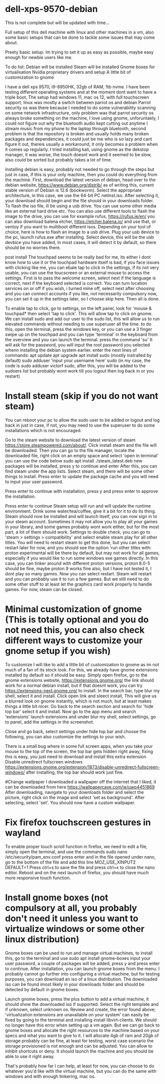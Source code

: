 # dell-xps-9570-debian
This is not complete but will be updated with time...

Full setup of this dell machine with linux and other machines in a vm, also some basic setups that can be done to tackle some issues that may come about.

Preety basic setup. Im trying to set it up as easy as possible, maybe easy enough for newbie users like me.

To do list:
Debian will be installed
Steam will be installed
Gnome boxes for virtualisation
Nvidia proprietary drivers and setup
A little bit of customization to gnome

I have a dell xps 9570, i9-8950HK, 32gb of RAM, 1tb nvme. I have been testing different operating systems and at the moment dont want to have a triple boot, The setup had windows 11, mac os 12, with full touchscreen support, linux was mostly a switch between parrot os and debian Parrot security os was there because I needed to do some vulnerability scanning on some network infrastructure, only problem was that parrot security os always broke something on the machine, I love using gnome, unforuntaely, I could not figure out why the bluetooth audio kept cutting out anytime I stream music from my phone to the laptop through bluetooth, second problem is that the repository is broken and usually holds many broken packages and dependencies, it could just be me who is so lazy and cant figure it out, thereis usually a workaround, it only becomes a problem when it comes up regularly. I tried installing kali, using gnome as the dekstop manager, it was worse, the touch doesnt work and it seemed to be slow, also could be sorted but probably takes a lot of time.


Installing debian is easy, probably not needed to go through the steps but just in case, if this is your only machine, then you could do everything from the machine. First, download the latest version of debian, head over to the debian website, https://www.debian.org/distrib/ as of writing this, current stable version of Debian is 12.6 (bookworm). Select the appropriate architecture, in this case, we use the 64-bit PC netinst.iso. After selecting it, your download should begin and the file should in your downloads folder.
To flash the iso file, ill be using a usb drive. You can use some other media like an external hard drive etc.
You can also use different tools to flash the image to the drive, you can use for example rufus, https://rufus.ie/en/  you can also download balena etcher, https://etcher.balena.io/ and use that, or ventoy if you want to multiboot different isos.
Depending on your tool of choice, here is how to flash an image to a usb drive.
Plug your usb device to the pc, launch rufus.exe after installing. Select device, this will be the usb devbice you have added, in most cases, it will detect it by default, so there should be no worries there.


post install
The touchpad seems to be really bad for me, its either I dont know how to use it or the touchpad hardware itself is bad, if you face issues with clicking like me, you can ebale tap to click in the settings, if its not very usable, you can use the toucscreen or an external mouse to access the settings.
First is to pass the welcome screen, select next if the language is correct, next if the keyboard selected is correct. You can turn location services on or off if you wish, i turned mine off, select next after choosing and you can connect accounts if you like, not necessarily compulsory now, you can set it up in the settings later, so I choose skip here. Then all is done.

To enable tap to click, go to settings, on the left panel, look for 'mouse & touchpad* then select 'tap to click'. This will allow tap to click on gnome.
We can install sudo and add our user to the sudo list, this will allow us to run elevated commands without needing to use superuser all the time. to do this, open the terminal, press the windows key, or you can use a 3 finger swipe up on the touchpad and you can type 'terminal' in the keyboard from the overview and you can launch the terminal.
press the command 'su'
It will ask for the password, you will input the root password you selected whenn installing the debian system earlier.
enter the next lines of commands:
apt update
apt upgrade
apt install sudo (mostly instralled by default)
sudo adduser 'input your username here' sudo (in my case, the code is sudo adduser victorf sudo, after this, you will be added to the sudoers list but probably wont work till you logout then log back in or you restart)

# Install steam (skip if you do not want steam)
You can reboot your pc to allow the sudo user to be added or logout and log back in just in case, if not, you may need to use the superuser to do some installations which is not encouraged.

Go to the steam website to download the latest version of steam https://store.steampowered.com/about/. Click install steam and the file will be downloaded. Then you can go to the file manager, locate the downloaded file, right click on an empty space and select 'open in terminal'
you can use the code below
sudo apt install ./steam_latest.deb
new packages will be installed, press y to continue and enter
After this, you can find steam under the app lists. Select steam, and there will be some other things to install. Press enter to update the package cache and you will need to input your user password.

Press enter to continue with installation, press y and press enter to approve the installation.

Press enter to continue
Steam setup will run and will update the runtime environment.
Drink some water/tea/coffee, give it a bit for it to do its thing.
Steam should now be installed and will launch itself, you can now sign in to your steam account.
Sometimes it may not allow you to play all your games in your library, and some games probably wont work either, but for the most part, a lot of them should work.
Settings to double check, you can go to 'steam > settings > compatibility' and select enable steam play for all other titles. You will need to restart steam to get this done, but you can select restart later for now, and you should see the option 'run other titles with: proton experimental will be there by default, but may not work for all games, especially if you would like to run some windows exe games directly. In this case, you can tinker around with different proton versions, proton 8.0-5 should be fine, maybe proton 9 works fine also, but I have not tested it, I dont play so many games. Now you can select restart. Steam will restart and you can probably use it to run a few games. But we still need to do some other stuff to at least let the graphics card work properly to handle games.
For now, steam can be closed.

# Minimal customization of gnome (This is totally optional and you do not need this, you can also check different ways to customize your gnome setup if you wish)
To customize I will like to add a little bit of customization to gnome as im not much of a fan of its stock look. For this, we already have gnome extensions installed by default so it should be easy.
Simply open firefox, go to the gnome extensions website, https://extensions.gnome.org/ the link should work for a normal debian install, but if that doesnt work, you can try https://extensions-next.gnome.org/ to install. 
In the search bar, type blur my shell, select it and install. Click open link and sleect install, This will give us a blurred look on gnome instantly, which is not much, but at least makes things a little bit nicer.
Go back to the search section and search for 'hide top bar'
select it and install.
Now go to the app menu and search 'extensions' launch extensions and under blur my shell, select settings, go to panel, add the settings in the screenshot.

Close and go back, select settings under hide top bar and choose the following, you can also customize the settings to your wish.

There is a small bug where in some full screen apps, when you take your mouse to the top of the screen, the top bar gets hidden right away, fixing this is easy, you just need to download and install this extra extension Disable unredirect fullscreen windows https://extensions.gnome.org/extension/1873/disable-unredirect-fullscreen-windows/ after installing, the top bar should work just fine.

#Change wallpaper
I downloaded a wallpaper off the internet that I liked, it can be downloaded from here https://wallpapercave.com/w/uwp4451869 
After downloading, navigate to your downloads folder and select the picture, right click on the image and select 'set as background'. After selecting, select 'set'. You should now have a custom wallpaper.

# Fix firefox touchscreen gestures in wayland
To enable proper touch scroll function in firefox, we need to edit a file, simply open the terminal, and use the commands sudo nano /etc/security/pam_env.conf press enter and in the file opened under nano, go to the bottom of the file and add this line MOZ_USE_XINPUT2 DEFAULT=1
Press ctrl+s to save the file and press ctrl+x to close the nano editor. Reboot and on the next launch of firefox, you should have much more responsive touch function.

# Install gnome boxes (not compulsory at all, you probably don't need it unless you want to virtualize windows or some other linux distribution)

Gnome boxes can be used to run and manage virtual machines,
to install this, go to the terminal and use sudo apt install gnome-boxes input your user password, a couple of packages will be added, press y and press enter to continue.
After installation, you can launch gnome boxes from the menu. I probably cannot go further into configuring a virtual machine, but for testing purposes, you can download an iso of a linux distribution.
The downloaded iso can be found imost likely in your downloads folder and should be detected by default in gnome boxes.

Launch gnome boxes, press the plus button to add a virtual machine, it should show the downloaded iso if supported.
Select the right template and if unknown, select unknown os.
Review and create, the error found above; 'virtualization extensions are unavailable on your system' can easily be fixed by going to the terminal and installing install libvirt-clients. We should no longer have this error when setting up a vm again. But we can go back to gnome boxes and allocate the right resources to the machine based on your specs and what you want to give to it.
I will allocate 4gb of ram and 20gb of storage probably can be fine, at least for testing, worst case scenario the storage provisioned is not enough and can be adjusted.
You can allow to inhibit shortcuts or deny. It should launch the machine and you should be able to use it right away.

That's probably how far I can help, at least for now, you can choose to do whatever you'd like with the virtual machine, but you can do the same with windows and with enough tinkering, mac os.








